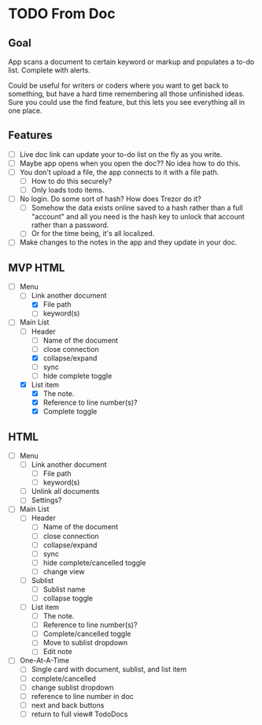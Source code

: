 # TODO From Doc
## Goal
App scans a document to certain keyword or markup and populates a to-do list. Complete with alerts.

Could be useful for writers or coders where you want to get back to something, but have a hard time remembering all those unfinished ideas. Sure you could use the find feature, but this lets you see everything all in one place.

## Features
- [ ] Live doc link can update your to-do list on the fly as you write.
- [ ] Maybe app opens when you open the doc?? No idea how to do this.
- [ ] You don't upload a file, the app connects to it with a file path.
    - [ ] How to do this securely?
    - [ ] Only loads todo items.
- [ ] No login. Do some sort of hash? How does Trezor do it? 
    - [ ] Somehow the data exists online saved to a hash rather than a full "account" and all you need is the hash key to unlock that account rather than a password.
    - [ ] Or for the time being, it's all localized.
- [ ] Make changes to the notes in the app and they update in your doc. 

## MVP HTML
- [ ] Menu
    - [ ] Link another document
        - [x] File path
        - [ ] keyword(s)
- [ ] Main List
    - [ ] Header
        - [ ] Name of the document
        - [ ] close connection
        - [x] collapse/expand
        - [ ] sync
        - [ ] hide complete toggle
    - [x] List item
        - [x] The note.
        - [x] Reference to line number(s)?
        - [x] Complete toggle

## HTML
- [ ] Menu
    - [ ] Link another document
        - [ ] File path
        - [ ] keyword(s)
    - [ ] Unlink all documents
    - [ ] Settings?
- [ ] Main List
    - [ ] Header
        - [ ] Name of the document
        - [ ] close connection
        - [ ] collapse/expand
        - [ ] sync
        - [ ] hide complete/cancelled toggle
        - [ ] change view
    - [ ] Sublist
        - [ ] Sublist name
        - [ ] collapse toggle
    - [ ] List item
        - [ ] The note.
        - [ ] Reference to line number(s)?
        - [ ] Complete/cancelled toggle
        - [ ] Move to sublist dropdown
        - [ ] Edit note
- [ ] One-At-A-Time
    - [ ] Single card with document, sublist, and list item
    - [ ] complete/cancelled
    - [ ] change sublist dropdown
    - [ ] reference to line number in doc
    - [ ] next and back buttons
    - [ ] return to full view# TodoDocs
